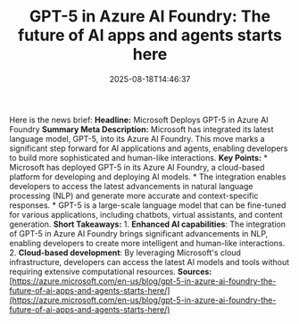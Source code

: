 ﻿---
title: "GPT-5 in Azure AI Foundry: The future of AI apps and agents starts here"
date: "2025-08-18T14:46:37"
category: "Markets"
summary: ""
slug: "gpt5 in azure ai foundry the future of ai apps and agents st"
source_urls:
  - "https://azure.microsoft.com/en-us/blog/gpt-5-in-azure-ai-foundry-the-future-of-ai-apps-and-agents-starts-here/"
seo:
  title: "GPT-5 in Azure AI Foundry: The future of AI apps and agents starts here | Hash n Hedge"
  description: ""
  keywords: ["news", "markets", "brief"]
---
Here is the news brief:  **Headline:** Microsoft Deploys GPT-5 in Azure AI Foundry  **Summary Meta Description:** Microsoft has integrated its latest language model, GPT-5, into its Azure AI Foundry. This move marks a significant step forward for AI applications and agents, enabling developers to build more sophisticated and human-like interactions.  **Key Points:**  * Microsoft has deployed GPT-5 in its Azure AI Foundry, a cloud-based platform for developing and deploying AI models. * The integration enables developers to access the latest advancements in natural language processing (NLP) and generate more accurate and context-specific responses. * GPT-5 is a large-scale language model that can be fine-tuned for various applications, including chatbots, virtual assistants, and content generation.  **Short Takeaways:**  1. **Enhanced AI capabilities**: The integration of GPT-5 in Azure AI Foundry brings significant advancements in NLP, enabling developers to create more intelligent and human-like interactions. 2. **Cloud-based development**: By leveraging Microsoft's cloud infrastructure, developers can access the latest AI models and tools without requiring extensive computational resources.  **Sources:** [https://azure.microsoft.com/en-us/blog/gpt-5-in-azure-ai-foundry-the-future-of-ai-apps-and-agents-starts-here/](https://azure.microsoft.com/en-us/blog/gpt-5-in-azure-ai-foundry-the-future-of-ai-apps-and-agents-starts-here/) 
